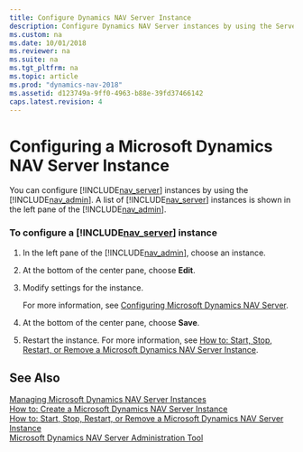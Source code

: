 ```yaml
---
title: Configure Dynamics NAV Server Instance
description: Configure Dynamics NAV Server instances by using the Server Administration tool. A list of Server instances are displayed in the left pane of the tool. 
ms.custom: na
ms.date: 10/01/2018
ms.reviewer: na
ms.suite: na
ms.tgt_pltfrm: na
ms.topic: article
ms.prod: "dynamics-nav-2018"
ms.assetid: d123749a-9ff0-4963-b88e-39fd37466142
caps.latest.revision: 4
---
```

# Configuring a Microsoft Dynamics NAV Server Instance
You can configure [!INCLUDE[nav_server](includes/nav_server_md.md)] instances by using the [!INCLUDE[nav_admin](includes/nav_admin_md.md)]. A list of [!INCLUDE[nav_server](includes/nav_server_md.md)] instances is shown in the left pane of the [!INCLUDE[nav_admin](includes/nav_admin_md.md)].  
  
### To configure a [!INCLUDE[nav_server](includes/nav_server_md.md)] instance  
  
1.  In the left pane of the [!INCLUDE[nav_admin](includes/nav_admin_md.md)], choose an instance.  
  
2.  At the bottom of the center pane, choose **Edit**.  
  
3.  Modify settings for the instance.  
  
     For more information, see [Configuring Microsoft Dynamics NAV Server](Configuring-Microsoft-Dynamics-NAV-Server.md).  
  
4.  At the bottom of the center pane, choose **Save**.  
  
5.  Restart the instance. For more information, see [How to: Start, Stop, Restart, or Remove a Microsoft Dynamics NAV Server Instance](How-to--Start--Stop--Restart--or-Remove-a-Microsoft-Dynamics-NAV-Server-Instance.md).  
  
## See Also  
 [Managing Microsoft Dynamics NAV Server Instances](Managing-Microsoft-Dynamics-NAV-Server-Instances.md)   
 [How to: Create a Microsoft Dynamics NAV Server Instance](How-to--Create-a-Microsoft-Dynamics-NAV-Server-Instance.md)   
 [How to: Start, Stop, Restart, or Remove a Microsoft Dynamics NAV Server Instance](How-to--Start--Stop--Restart--or-Remove-a-Microsoft-Dynamics-NAV-Server-Instance.md)   
 [Microsoft Dynamics NAV Server Administration Tool](Microsoft-Dynamics-NAV-Server-Administration-Tool.md)
